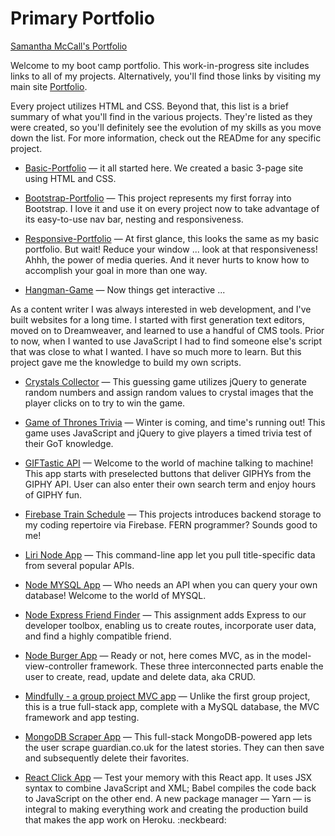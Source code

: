 # Primary Portfolio

[Samantha McCall's Portfolio](http://www.samanthamccallfp18.com)

Welcome to my boot camp portfolio. This work-in-progress site includes links to all of my projects. Alternatively, you'll find those links by visiting my main site [Portfolio](http://www.samanthamccallfp18.com).

Every project utilizes HTML and CSS. Beyond that, this list is a brief summary of what you'll find in the various projects. They're listed as they were created, so you'll definitely see the evolution of my skills as you move down the list. For more information, check out the READme for any specific project. 

* [Basic-Portfolio](https://green64.github.io/Basic-Portfolio/) &mdash; it all started here. We created a basic 3-page site using HTML and CSS. 

* [Bootstrap-Portfolio](https://green64.github.io/Bootstrap-Portfolio/) &mdash; This project represents my first forray into Bootstrap. I love it and use it on every project now to take advantage of its easy-to-use nav bar, nesting and responsiveness.

* [Responsive-Portfolio](https://green64.github.io/Responsive-Portfolio/) &mdash; At first glance, this looks the same as my basic portfolio. But wait! Reduce your window ... look at that responsiveness! Ahhh, the power of media queries. And it never hurts to know how to accomplish your goal in more than one way. 

* [Hangman-Game](https://green64.github.io/Hangman-Game/) &mdash; Now things get interactive ... 

As a content writer I was always  interested in web development, and I've built websites for a long time. I started with first generation text editors, moved on to Dreamweaver, and learned to use a handful of CMS tools. Prior to now, when I wanted to use JavaScript I had to find someone else's script that was close to what I wanted. I have so much more to learn. But this project gave me the knowledge to build my own scripts. 

* [Crystals Collector](https://green64.github.io/Crystals-Collector-jQuery-game/) &mdash; This guessing game utilizes jQuery to generate random numbers and assign random values to crystal images that the player clicks on to try to win the game. 

* [Game of Thrones Trivia](https://green64.github.io/TriviaGame/) &mdash; Winter is coming, and time's running out! This game uses JavaScript and jQuery to give players a timed trivia test of their GoT knowledge. 

* [GIFTastic API](https://green64.github.io/GifTastic-API/) &mdash; Welcome to the world of machine talking to machine! This app starts with preselected buttons that deliver GIPHYs from the GIPHY API. User can also enter their own search term and enjoy hours of GIPHY fun.

* [Firebase Train Schedule](https://green64.github.io/Firebase-Train-Scheduler/) &mdash; This projects introduces backend storage to my coding repertoire via Firebase. FERN programmer? Sounds good to me!

* [Liri Node App](https://green64.github.io/Liri-Node-App/) &mdash; This command-line app let you pull title-specific data from several popular APIs.

* [Node MYSQL App](https://green64.github.io/Node-MYSQL-app/) &mdash; Who needs an API when you can query your own database! Welcome to the world of MYSQL.

* [Node Express Friend Finder](https://immense-plateau-53936.herokuapp.com/) &mdash; This assignment adds Express to our developer toolbox, enabling us to create routes, incorporate user data, and find a highly compatible friend.   

* [Node Burger App](https://stark-ocean-97912.herokuapp.com/) &mdash; Ready or not, here comes MVC, as in  the model-view-controller framework. These three interconnected parts enable the user to create, read, update and delete data, aka CRUD.  

* [Mindfully - a group project MVC app](https://secret-brook-82924.herokuapp.com/) &mdash; Unlike the first group project, this is a true full-stack app, complete with a MySQL database, the MVC framework and app testing. 

* [MongoDB Scraper App](https://immense-depths-69377.herokuapp.com/) &mdash; This full-stack MongoDB-powered app lets the user scrape guardian.co.uk for the latest stories. They can then save and subsequently delete their favorites.

* [React Click App](https://nameless-garden-27229.herokuapp.com/) &mdash; Test your memory with this React app. It uses JSX syntax to combine JavaScript and XML; Babel compiles the code back to JavaScript on the other end. A new package manager &mdash; Yarn &mdash; is integral to making everything work and creating the production build that makes the app work on Heroku. 
:neckbeard:


